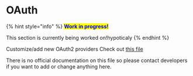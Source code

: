 # OAuth

{% hint style="info" %}
<mark style="color:blue;">**Work in progress!**</mark>

This section is currently being worked on!hypoticaly
{% endhint %}

Customize/add new OAuth2 providers Check out [this file](https://github.com/feedbacky-project/app/blob/master/server/src/main/resources/oauth\_providers.yml)

There is no official documentation on this file so please contact developers if you want to add or change anything here.

